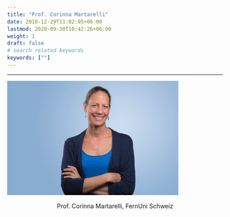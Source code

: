 ```yaml
---
title: "Prof. Corinna Martarelli"
date: 2018-12-29T11:02:05+06:00
lastmod: 2020-09-30T10:42:26+06:00
weight: 1
draft: false
# search related keywords
keywords: [""]
---
```


---
<img src="img_CoMa.jpg"  align=""
	title="Prof. Corinna Martarelli" width="400" />

<div align="center">
	Prof. Corinna Martarelli, FernUni Schweiz
</div>




